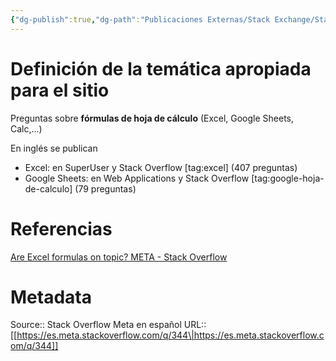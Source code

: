 ```yaml
---
{"dg-publish":true,"dg-path":"Publicaciones Externas/Stack Exchange/Stack Overflow en español/Stack Overflow en español Meta/es.meta.stackoverflow.com-344.md","permalink":"/publicaciones-externas/stack-exchange/stack-overflow-en-espanol/stack-overflow-en-espanol-meta/es-meta-stackoverflow-com-344/","title":"Definición de la temática apropiada para el sitio","hide":true,"noteIcon":"default","created":"2024-04-03T12:49:10.373-06:00","updated":"2024-04-05T16:43:58.440-06:00"}
---
```


# Definición de la temática apropiada para el sitio

Preguntas sobre **fórmulas de hoja de cálculo** (Excel, Google Sheets, Calc,...)

En inglés se publican

- Excel: en SuperUser y Stack Overflow [tag:excel] (407 preguntas)
- Google Sheets: en Web Applications y Stack Overflow [tag:google-hoja-de-calculo] (79 preguntas)

# Referencias
[Are Excel formulas on topic? META - Stack Overflow](https://meta.stackoverflow.com/q/261875/1595451)

# Metadata
Source:: Stack Overflow Meta en español
URL:: [[https://es.meta.stackoverflow.com/q/344\|https://es.meta.stackoverflow.com/q/344]]


